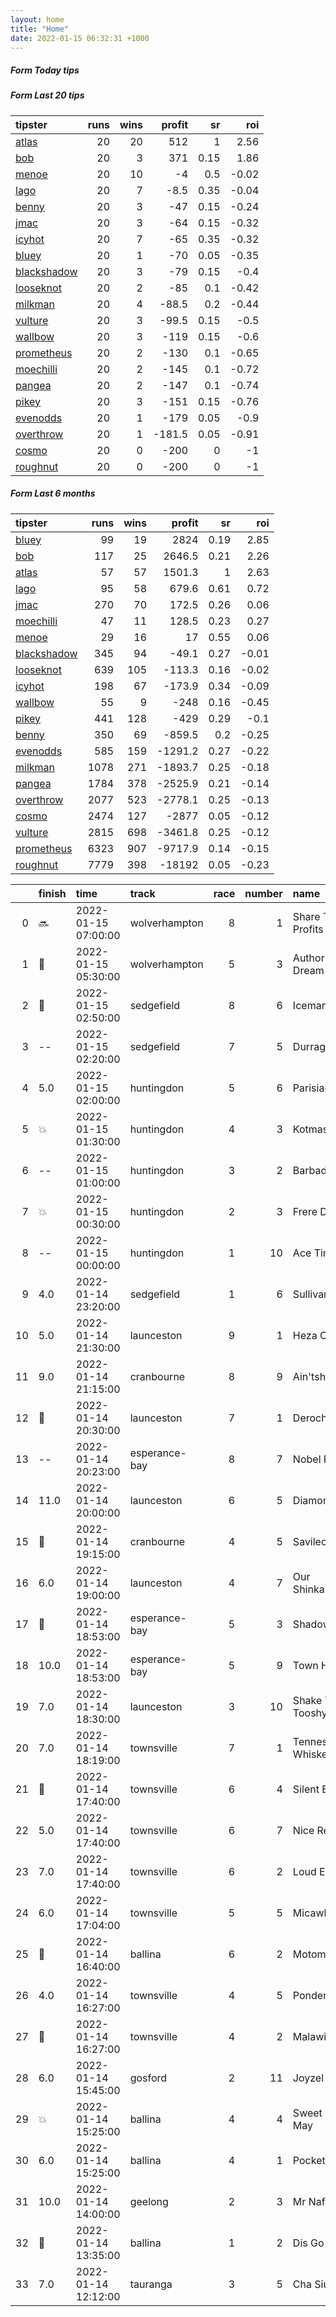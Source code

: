 ```yaml
---   
layout: home  
title: "Home"   
date: 2022-01-15 06:32:31 +1000  
---   
```



##### Form Today tips   

##### Form Last 20 tips   

| tipster                                                         |   runs |   wins |   profit |   sr |   roi |
|:----------------------------------------------------------------|-------:|-------:|---------:|-----:|------:|
| [atlas](https://mrwayneo.github.io/tips/atlas.html)             |     20 |     20 |    512   | 1    |  2.56 |
| [bob](https://mrwayneo.github.io/tips/bob.html)                 |     20 |      3 |    371   | 0.15 |  1.86 |
| [menoe](https://mrwayneo.github.io/tips/menoe.html)             |     20 |     10 |     -4   | 0.5  | -0.02 |
| [lago](https://mrwayneo.github.io/tips/lago.html)               |     20 |      7 |     -8.5 | 0.35 | -0.04 |
| [benny](https://mrwayneo.github.io/tips/benny.html)             |     20 |      3 |    -47   | 0.15 | -0.24 |
| [jmac](https://mrwayneo.github.io/tips/jmac.html)               |     20 |      3 |    -64   | 0.15 | -0.32 |
| [icyhot](https://mrwayneo.github.io/tips/icyhot.html)           |     20 |      7 |    -65   | 0.35 | -0.32 |
| [bluey](https://mrwayneo.github.io/tips/bluey.html)             |     20 |      1 |    -70   | 0.05 | -0.35 |
| [blackshadow](https://mrwayneo.github.io/tips/blackshadow.html) |     20 |      3 |    -79   | 0.15 | -0.4  |
| [looseknot](https://mrwayneo.github.io/tips/looseknot.html)     |     20 |      2 |    -85   | 0.1  | -0.42 |
| [milkman](https://mrwayneo.github.io/tips/milkman.html)         |     20 |      4 |    -88.5 | 0.2  | -0.44 |
| [vulture](https://mrwayneo.github.io/tips/vulture.html)         |     20 |      3 |    -99.5 | 0.15 | -0.5  |
| [wallbow](https://mrwayneo.github.io/tips/wallbow.html)         |     20 |      3 |   -119   | 0.15 | -0.6  |
| [prometheus](https://mrwayneo.github.io/tips/prometheus.html)   |     20 |      2 |   -130   | 0.1  | -0.65 |
| [moechilli](https://mrwayneo.github.io/tips/moechilli.html)     |     20 |      2 |   -145   | 0.1  | -0.72 |
| [pangea](https://mrwayneo.github.io/tips/pangea.html)           |     20 |      2 |   -147   | 0.1  | -0.74 |
| [pikey](https://mrwayneo.github.io/tips/pikey.html)             |     20 |      3 |   -151   | 0.15 | -0.76 |
| [evenodds](https://mrwayneo.github.io/tips/evenodds.html)       |     20 |      1 |   -179   | 0.05 | -0.9  |
| [overthrow](https://mrwayneo.github.io/tips/overthrow.html)     |     20 |      1 |   -181.5 | 0.05 | -0.91 |
| [cosmo](https://mrwayneo.github.io/tips/cosmo.html)             |     20 |      0 |   -200   | 0    | -1    |
| [roughnut](https://mrwayneo.github.io/tips/roughnut.html)       |     20 |      0 |   -200   | 0    | -1    |

##### Form Last 6 months   

| tipster                                                         |   runs |   wins |   profit |   sr |   roi |
|:----------------------------------------------------------------|-------:|-------:|---------:|-----:|------:|
| [bluey](https://mrwayneo.github.io/tips/bluey.html)             |     99 |     19 |   2824   | 0.19 |  2.85 |
| [bob](https://mrwayneo.github.io/tips/bob.html)                 |    117 |     25 |   2646.5 | 0.21 |  2.26 |
| [atlas](https://mrwayneo.github.io/tips/atlas.html)             |     57 |     57 |   1501.3 | 1    |  2.63 |
| [lago](https://mrwayneo.github.io/tips/lago.html)               |     95 |     58 |    679.6 | 0.61 |  0.72 |
| [jmac](https://mrwayneo.github.io/tips/jmac.html)               |    270 |     70 |    172.5 | 0.26 |  0.06 |
| [moechilli](https://mrwayneo.github.io/tips/moechilli.html)     |     47 |     11 |    128.5 | 0.23 |  0.27 |
| [menoe](https://mrwayneo.github.io/tips/menoe.html)             |     29 |     16 |     17   | 0.55 |  0.06 |
| [blackshadow](https://mrwayneo.github.io/tips/blackshadow.html) |    345 |     94 |    -49.1 | 0.27 | -0.01 |
| [looseknot](https://mrwayneo.github.io/tips/looseknot.html)     |    639 |    105 |   -113.3 | 0.16 | -0.02 |
| [icyhot](https://mrwayneo.github.io/tips/icyhot.html)           |    198 |     67 |   -173.9 | 0.34 | -0.09 |
| [wallbow](https://mrwayneo.github.io/tips/wallbow.html)         |     55 |      9 |   -248   | 0.16 | -0.45 |
| [pikey](https://mrwayneo.github.io/tips/pikey.html)             |    441 |    128 |   -429   | 0.29 | -0.1  |
| [benny](https://mrwayneo.github.io/tips/benny.html)             |    350 |     69 |   -859.5 | 0.2  | -0.25 |
| [evenodds](https://mrwayneo.github.io/tips/evenodds.html)       |    585 |    159 |  -1291.2 | 0.27 | -0.22 |
| [milkman](https://mrwayneo.github.io/tips/milkman.html)         |   1078 |    271 |  -1893.7 | 0.25 | -0.18 |
| [pangea](https://mrwayneo.github.io/tips/pangea.html)           |   1784 |    378 |  -2525.9 | 0.21 | -0.14 |
| [overthrow](https://mrwayneo.github.io/tips/overthrow.html)     |   2077 |    523 |  -2778.1 | 0.25 | -0.13 |
| [cosmo](https://mrwayneo.github.io/tips/cosmo.html)             |   2474 |    127 |  -2877   | 0.05 | -0.12 |
| [vulture](https://mrwayneo.github.io/tips/vulture.html)         |   2815 |    698 |  -3461.8 | 0.25 | -0.12 |
| [prometheus](https://mrwayneo.github.io/tips/prometheus.html)   |   6323 |    907 |  -9717.9 | 0.14 | -0.15 |
| [roughnut](https://mrwayneo.github.io/tips/roughnut.html)       |   7779 |    398 | -18192   | 0.05 | -0.23 |

|    | finish            | time                | track         |   race |   number | name              |   odds | tipster            |
|---:|:------------------|:--------------------|:--------------|-------:|---------:|:------------------|-------:|:-------------------|
|  0 | :soon:            | 2022-01-15 07:00:00 | wolverhampton |      8 |        1 | Share The Profits |   3.8  | vulture            |
|  1 | :3rd_place_medal: | 2022-01-15 05:30:00 | wolverhampton |      5 |        3 | Author's Dream    |   4.4  | vulture            |
|  2 | :3rd_place_medal: | 2022-01-15 02:50:00 | sedgefield    |      8 |        6 | Iceman Dennis     |   1.35 | evenodds,overthrow |
|  3 | --                | 2022-01-15 02:20:00 | sedgefield    |      7 |        5 | Durragh           |   7.5  | overthrow          |
|  4 | 5.0               | 2022-01-15 02:00:00 | huntingdon    |      5 |        6 | Parisian Blue     |  15    | overthrow          |
|  5 | :boom:            | 2022-01-15 01:30:00 | huntingdon    |      4 |        3 | Kotmask           |   3    | vulture,milkman    |
|  6 | --                | 2022-01-15 01:00:00 | huntingdon    |      3 |        2 | Barbados Blue     |   3    | overthrow          |
|  7 | :boom:            | 2022-01-15 00:30:00 | huntingdon    |      2 |        3 | Frere D'armes     |   1.85 | overthrow          |
|  8 | --                | 2022-01-15 00:00:00 | huntingdon    |      1 |       10 | Ace Time          |   5    | looseknot          |
|  9 | 4.0               | 2022-01-14 23:20:00 | sedgefield    |      1 |        6 | Sullivan's Brow   |   6    | overthrow          |
| 10 | 5.0               | 2022-01-14 21:30:00 | launceston    |      9 |        1 | Heza Charmer      |   7    | overthrow          |
| 11 | 9.0               | 2022-01-14 21:15:00 | cranbourne    |      8 |        9 | Ain'tsheserious   |   7.5  | vulture            |
| 12 | :3rd_place_medal: | 2022-01-14 20:30:00 | launceston    |      7 |        1 | Deroche           |   3.9  | pangea,icyhot      |
| 13 | --                | 2022-01-14 20:23:00 | esperance-bay |      8 |        7 | Nobel Prince      |  22    | moechilli          |
| 14 | 11.0              | 2022-01-14 20:00:00 | launceston    |      6 |        5 | Diamond Bay       |  10    | vulture,pangea     |
| 15 | :2nd_place_medal: | 2022-01-14 19:15:00 | cranbourne    |      4 |        5 | Savileo           |   4.5  | looseknot          |
| 16 | 6.0               | 2022-01-14 19:00:00 | launceston    |      4 |        7 | Our Shinkansen    |   2.7  | pangea,blackshadow |
| 17 | :2nd_place_medal: | 2022-01-14 18:53:00 | esperance-bay |      5 |        3 | Shadow Shifter    |  10    | looseknot          |
| 18 | 10.0              | 2022-01-14 18:53:00 | esperance-bay |      5 |        9 | Town Hall         |   9    | looseknot          |
| 19 | 7.0               | 2022-01-14 18:30:00 | launceston    |      3 |       10 | Shake Your Tooshy |   5    | pangea             |
| 20 | 7.0               | 2022-01-14 18:19:00 | townsville    |      7 |        1 | Tennessee Whiskey |   2.3  | overthrow          |
| 21 | :2nd_place_medal: | 2022-01-14 17:40:00 | townsville    |      6 |        4 | Silent Explorer   |   3.5  | vulture,pangea     |
| 22 | 5.0               | 2022-01-14 17:40:00 | townsville    |      6 |        7 | Nice Retort       |   2.4  | evenodds,overthrow |
| 23 | 7.0               | 2022-01-14 17:40:00 | townsville    |      6 |        2 | Loud Enough       |  20    | cosmo,bluey        |
| 24 | 6.0               | 2022-01-14 17:04:00 | townsville    |      5 |        5 | Micawber          |   3.7  | moechilli          |
| 25 | :3rd_place_medal: | 2022-01-14 16:40:00 | ballina       |      6 |        2 | Motomiss          |   4.4  | pangea             |
| 26 | 4.0               | 2022-01-14 16:27:00 | townsville    |      4 |        5 | Ponderoso         |   4.8  | evenodds,overthrow |
| 27 | :3rd_place_medal: | 2022-01-14 16:27:00 | townsville    |      4 |        2 | Malawi Gold       |   6.5  | vulture            |
| 28 | 6.0               | 2022-01-14 15:45:00 | gosford       |      2 |       11 | Joyzel            |   7    | vulture            |
| 29 | :boom:            | 2022-01-14 15:25:00 | ballina       |      4 |        4 | Sweet Margot May  |   1.95 | milkman            |
| 30 | 6.0               | 2022-01-14 15:25:00 | ballina       |      4 |        1 | Pocketrocket      |   8    | vulture            |
| 31 | 10.0              | 2022-01-14 14:00:00 | geelong       |      2 |        3 | Mr Nafplion       |  18    | looseknot          |
| 32 | :2nd_place_medal: | 2022-01-14 13:35:00 | ballina       |      1 |        2 | Dis Go Boom       |   2.7  | vulture            |
| 33 | 7.0               | 2022-01-14 12:12:00 | tauranga      |      3 |        5 | Cha Siu Bao       |   3.9  | looseknot          |